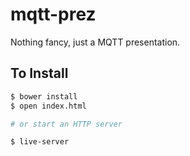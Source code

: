 # mqtt-prez

Nothing fancy, just a MQTT presentation.

## To Install

```bash
$ bower install
$ open index.html

# or start an HTTP server

$ live-server
```
